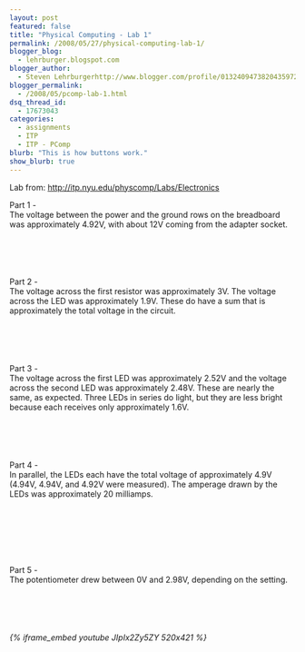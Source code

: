 ```yaml
---
layout: post
featured: false
title: "Physical Computing - Lab 1"
permalink: /2008/05/27/physical-computing-lab-1/
blogger_blog:
  - lehrburger.blogspot.com
blogger_author:
  - Steven Lehrburgerhttp://www.blogger.com/profile/01324094738204359728noreply@blogger.com
blogger_permalink:
  - /2008/05/pcomp-lab-1.html
dsq_thread_id:
  - 17673043
categories:
  - assignments
  - ITP
  - ITP - PComp
blurb: "This is how buttons work."
show_blurb: true
---
```

Lab from: <http://itp.nyu.edu/physcomp/Labs/Electronics>

Part 1 -  
The voltage between the power and the ground rows on the breadboard was approximately 4.92V, with about 12V coming from the adapter socket.

###### <a href="http://lehrburger.com/PComp_Labs1-2/iPhone-35.jpg"><img src="http://lehrburger.com/PComp_Labs1-2/iPhone-35.jpg" alt="" id="BLOGGER_PHOTO_ID_5205122160176868562" /></a>  
###### <a href="http://lehrburger.com/PComp_Labs1-2/iPhone-37.jpg"><img src="http://lehrburger.com/PComp_Labs1-2/iPhone-37.jpg" alt="" id="BLOGGER_PHOTO_ID_5205122160176868562" /></a>

Part 2 -  
The voltage across the first resistor was approximately 3V. The voltage across the LED was approximately 1.9V. These do have a sum that is approximately the total voltage in the circuit.

###### <a href="http://lehrburger.com/PComp_Labs1-2/iPhone-39.jpg"><img src="http://lehrburger.com/PComp_Labs1-2/iPhone-39.jpg" alt="" id="BLOGGER_PHOTO_ID_5205122160176868562" /></a>  
###### <a href="http://lehrburger.com/PComp_Labs1-2/iPhone-41.jpg"><img src="http://lehrburger.com/PComp_Labs1-2/iPhone-41.jpg" alt="" id="BLOGGER_PHOTO_ID_5205122160176868562" /></a>

Part 3 -  
The voltage across the first LED was approximately 2.52V and the voltage across the second LED was approximately 2.48V. These are nearly the same, as expected. Three LEDs in series do light, but they are less bright because each receives only approximately 1.6V.

###### <a href="http://lehrburger.com/PComp_Labs1-2/iPhone-42.jpg"><img src="http://lehrburger.com/PComp_Labs1-2/iPhone-42.jpg" alt="" id="BLOGGER_PHOTO_ID_5205122160176868562" /></a>  
###### <a href="http://lehrburger.com/PComp_Labs1-2/iPhone-44.jpg"><img src="http://lehrburger.com/PComp_Labs1-2/iPhone-44.jpg" alt="" id="BLOGGER_PHOTO_ID_5205122160176868562" /></a>

Part 4 -  
In parallel, the LEDs each have the total voltage of approximately 4.9V (4.94V, 4.94V, and 4.92V were measured). The amperage drawn by the LEDs was approximately 20 milliamps.

###### <a href="http://lehrburger.com/PComp_Labs1-2/iPhone-46.jpg"><img src="http://lehrburger.com/PComp_Labs1-2/iPhone-46.jpg" alt="" id="BLOGGER_PHOTO_ID_5205122160176868562" /></a>  
###### <a href="http://lehrburger.com/PComp_Labs1-2/iPhone-47.jpg"><img src="http://lehrburger.com/PComp_Labs1-2/iPhone-47.jpg" alt="" id="BLOGGER_PHOTO_ID_5205122160176868562" /></a>  
###### <a href="http://lehrburger.com/PComp_Labs1-2/iPhone-53.jpg"><img src="http://lehrburger.com/PComp_Labs1-2/iPhone-53.jpg" alt="" id="BLOGGER_PHOTO_ID_5205122160176868562" /></a>

Part 5 -  
The potentiometer drew between 0V and 2.98V, depending on the setting.
###### <a href="http://lehrburger.com/PComp_Labs1-2/iPhone-50.jpg"><img src="http://lehrburger.com/PComp_Labs1-2/iPhone-50.jpg" alt="" id="BLOGGER_PHOTO_ID_5205122160176868562" /></a>  
###### <a href="http://lehrburger.com/PComp_Labs1-2/iPhone-52.jpg"><img src="http://lehrburger.com/PComp_Labs1-2/iPhone-52.jpg" alt="" id="BLOGGER_PHOTO_ID_5205122160176868562" /></a>  
###### {% iframe_embed youtube JIpIx2Zy5ZY 520x421 %}
